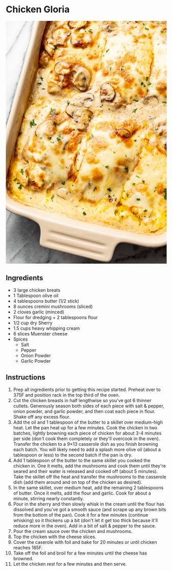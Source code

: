 # Chicken Gloria
![alt text](https://github.com/rogue7373/recipes/blob/main/ChickenGloria/chicken-gloria-recipe-10-1024x1536.jpg)

## Ingredients
- 3 large chicken breats
- 1 Tablespoon olive oil
- 4 tablespoons butter (1/2 stick)
- 8 ounces cremini mushrooms (sliced)
- 2 cloves garlic (minced)
- Flour for dredging + 2 tablespoons flour
- 1/2 cup dry Sherry 
- 1.5 cups heavy whipping cream
- 6 slices Muenster cheese
- Spices
    - Salt
    - Pepper
    - Onion Powder
    - Garlic Powder

## Instructions
1. Prep all ingredients prior to getting this recipe started. Preheat over to 375F and position rack in the top third of the oven. 
2. Cut the chicken breasts in half lengthwise so you've got 6 thinner cutlets. Generously season both sides of each piece with salt & pepper, onion powder, and garlic powder, and then coat each piece in flour. Shake off any excess flour.
3. Add the oil and 1 tablespoon of the butter to a skillet over medium-high heat. Let the pan heat up for a few minutes. Cook the chicken in two batches, lightly browning each piece of chicken for about 3-4 minutes per side (don't cook them completely or they'll overcook in the oven). Transfer the chicken to a 9×13 casserole dish as you finish browning each batch. You will likely need to add a splash more olive oil (about a tablespoon or less) to the second batch if the pan is dry.
4. Add 1 tablespoon of the butter to the same skillet you cooked the chicken in. One it melts, add the mushrooms and cook them until they're seared and their water is released and cooked off (about 5 minutes). Take the skillet off the heat and transfer the mushrooms to the casserole dish (add them around and on top of the chicken as desired).
5. In the same skillet, over medium heat, add the remaining 2 tablespoons of butter. Once it melts, add the flour and garlic. Cook for about a minute, stirring nearly constantly.
6. Pour in the sherry and then slowly whisk in the cream until the flour has dissolved and you've got a smooth sauce (and scrape up any brown bits from the bottom of the pan). Cook it for a few minutes (continue whisking) so it thickens up a bit (don't let it get too thick because it'll reduce more in the oven). Add in a bit of salt & pepper to the sauce.
7. Pour the cream sauce over the chicken and mushrooms. 
8. Top the chicken with the cheese slices.
9. Cover the caserole with foil and bake for 20 minutes or until chicken reaches 185F. 
10. Take off the foil and broil for a few minutes until the cheese has browned. 
11. Let the chicken rest for a few minutes and then serve. 